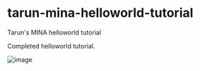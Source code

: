# tarun-mina-helloworld-tutorial
Tarun's MINA helloworld tutorial


Completed helloworld tutorial.

![image](https://github.com/user-attachments/assets/9f9821e2-dee9-491f-97c8-9ce6560c2d14)

